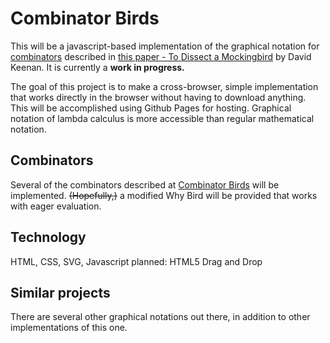 Combinator Birds
===
This will be a javascript-based implementation of the graphical notation for [combinators](https://en.wikipedia.org/wiki/Combinatory_logic) described in [this paper - To Dissect a Mockingbird](http://dkeenan.com/Lambda/) by David Keenan.
It is currently a **work in progress.**

The goal of this project is to make a cross-browser, simple implementation that works directly in the browser without having to download anything. This will be accomplished using Github Pages for hosting.
Graphical notation of lambda calculus is more accessible than regular mathematical notation.

## Combinators

Several of the combinators described at [Combinator Birds](http://www.angelfire.com/tx4/cus/combinator/birds.html) will be implemented.
~~(Hopefully,)~~ a modified Why Bird will be provided that works with eager evaluation.

## Technology

HTML, CSS, SVG, Javascript
planned: HTML5 Drag and Drop

## Similar projects

There are several other graphical notations out there, in addition to other implementations of this one.
